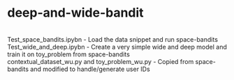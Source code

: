 # deep-and-wide-bandit
<br>
Test_space_bandits.ipybn - Load the data snippet and run space-bandits <br>
Test_wide_and_deep.ipybn - Create a very simple wide and deep model and train it on toy_problem from space-bandits <br>
contextual_dataset_wu.py and toy_problem_wu.py - Copied from space-bandits and modified to handle/generate user IDs<br>
